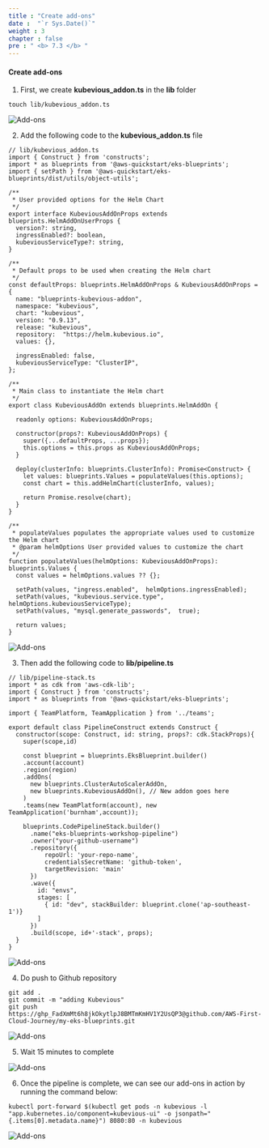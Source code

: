 ```yaml
---
title : "Create add-ons"
date :  "`r Sys.Date()`" 
weight : 3 
chapter : false
pre : " <b> 7.3 </b> "
---
```

#### Create add-ons

1.  First, we create **kubevious\_addon.ts** in the **lib** folder

```
touch lib/kubevious_addon.ts
```

![Add-ons](/public/images/7-add-ons/7.3-createaddons/001-createaddons.png?featherlight=false&width=90pc)

2.  Add the following code to the **kubevious\_addon.ts** file

```
// lib/kubevious_addon.ts
import { Construct } from 'constructs';
import * as blueprints from '@aws-quickstart/eks-blueprints';
import { setPath } from '@aws-quickstart/eks-blueprints/dist/utils/object-utils';

/**
 * User provided options for the Helm Chart
 */
export interface KubeviousAddOnProps extends blueprints.HelmAddOnUserProps {
  version?: string,
  ingressEnabled?: boolean,
  kubeviousServiceType?: string,
}

/**
 * Default props to be used when creating the Helm chart
 */
const defaultProps: blueprints.HelmAddOnProps & KubeviousAddOnProps = {
  name: "blueprints-kubevious-addon",
  namespace: "kubevious",
  chart: "kubevious",
  version: "0.9.13",
  release: "kubevious",
  repository:  "https://helm.kubevious.io",
  values: {},

  ingressEnabled: false,
  kubeviousServiceType: "ClusterIP",
};

/**
 * Main class to instantiate the Helm chart
 */
export class KubeviousAddOn extends blueprints.HelmAddOn {

  readonly options: KubeviousAddOnProps;

  constructor(props?: KubeviousAddOnProps) {
    super({...defaultProps, ...props});
    this.options = this.props as KubeviousAddOnProps;
  }

  deploy(clusterInfo: blueprints.ClusterInfo): Promise<Construct> {
    let values: blueprints.Values = populateValues(this.options);
    const chart = this.addHelmChart(clusterInfo, values);

    return Promise.resolve(chart);
  }
}

/**
 * populateValues populates the appropriate values used to customize the Helm chart
 * @param helmOptions User provided values to customize the chart
 */
function populateValues(helmOptions: KubeviousAddOnProps): blueprints.Values {
  const values = helmOptions.values ?? {};

  setPath(values, "ingress.enabled",  helmOptions.ingressEnabled);
  setPath(values, "kubevious.service.type",  helmOptions.kubeviousServiceType);
  setPath(values, "mysql.generate_passwords",  true);

  return values;
}
```

![Add-ons](/public/images/7-add-ons/7.3-createaddons/002-createaddons.png?featherlight=false&width=90pc)

3.  Then add the following code to **lib/pipeline.ts**

```
// lib/pipeline-stack.ts
import * as cdk from 'aws-cdk-lib';
import { Construct } from 'constructs';
import * as blueprints from '@aws-quickstart/eks-blueprints';

import { TeamPlatform, TeamApplication } from '../teams'; 

export default class PipelineConstruct extends Construct {
  constructor(scope: Construct, id: string, props?: cdk.StackProps){
    super(scope,id)

    const blueprint = blueprints.EksBlueprint.builder()
    .account(account)
    .region(region)
    .addOns(
      new blueprints.ClusterAutoScalerAddOn,
      new blueprints.KubeviousAddOn(), // New addon goes here
    ) 
    .teams(new TeamPlatform(account), new TeamApplication('burnham',account));
  
    blueprints.CodePipelineStack.builder()
      .name("eks-blueprints-workshop-pipeline")
      .owner("your-github-username")
      .repository({
          repoUrl: 'your-repo-name',
          credentialsSecretName: 'github-token',
          targetRevision: 'main'
      })
      .wave({
        id: "envs",
        stages: [
          { id: "dev", stackBuilder: blueprint.clone('ap-southeast-1')}
        ]
      })
      .build(scope, id+'-stack', props);
  }
}
```

![Add-ons](/public/images/7-add-ons/7.3-createaddons/003-createaddons.png?featherlight=false&width=90pc)

4.  Do push to Github repository

```
git add .
git commit -m "adding Kubevious"
git push https://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@github.com/AWS-First-Cloud-Journey/my-eks-blueprints.git
```

![Add-ons](/public/images/7-add-ons/7.3-createaddons/004-createaddons.png?featherlight=false&width=90pc)

5.  Wait 15 minutes to complete

![Add-ons](/public/images/7-add-ons/7.3-createaddons/005-createaddons.png?featherlight=false&width=90pc)

6.  Once the pipeline is complete, we can see our add-ons in action by running the command below:

```
kubectl port-forward $(kubectl get pods -n kubevious -l "app.kubernetes.io/component=kubevious-ui" -o jsonpath="{.items[0].metadata.name}") 8080:80 -n kubevious
```

![Add-ons](/public/images/7-add-ons/7.3-createaddons/006-createaddons.png?featherlight=false&width=90pc)

